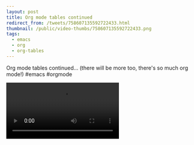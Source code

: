 ```yaml
---
layout: post
title: Org mode tables continued
redirect_from: /tweets/758607135592722433.html
thumbnail: /public/video-thumbs/758607135592722433.png
tags:
  - emacs
  - org
  - org-tables
---
```


Org mode tables continued... (there will be more too, there's so much org mode!) #emacs #orgmode

<video controls autoplay loop>
  <source src="/public/videos/758607135592722433.mp4" type="video/mp4">
    Sorry your browser does not support the video tag, maybe time to upgrade?
</video>
